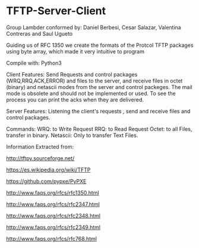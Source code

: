 # TFTP-Server-Client

Group Lambder conformed by: Daniel Berbesi, Cesar Salazar, Valentina Contreras and Saul Ugueto

Guiding us of RFC 1350 we create the formats of the Protcol TFTP packages using byte array, which made it very intuitive to program

Compile with: Python3

Client Features:
Send Requests and control packages (WRQ,RRQ,ACK,ERROR) and files to the server, and receive files in octet (binary) and netascii modes from the server and control packeges. The mail mode is obsolete and should not be implemented or used. 
To see the process you can print the acks when they are delivered.

Server Features:
Listening the client's requests , send and receive files and control packages.

Commands:
WRQ: to Write Request
RRQ: to Read Request
Octet: to all Files, transfer in binary.
Netascii: Only to transfer Text Files.

Information Extracted from:

http://tftpy.sourceforge.net/

https://es.wikipedia.org/wiki/TFTP

https://github.com/pypxe/PyPXE

http://www.faqs.org/rfcs/rfc1350.html

http://www.faqs.org/rfcs/rfc2347.html

http://www.faqs.org/rfcs/rfc2348.html

http://www.faqs.org/rfcs/rfc2349.html

http://www.faqs.org/rfcs/rfc768.html
